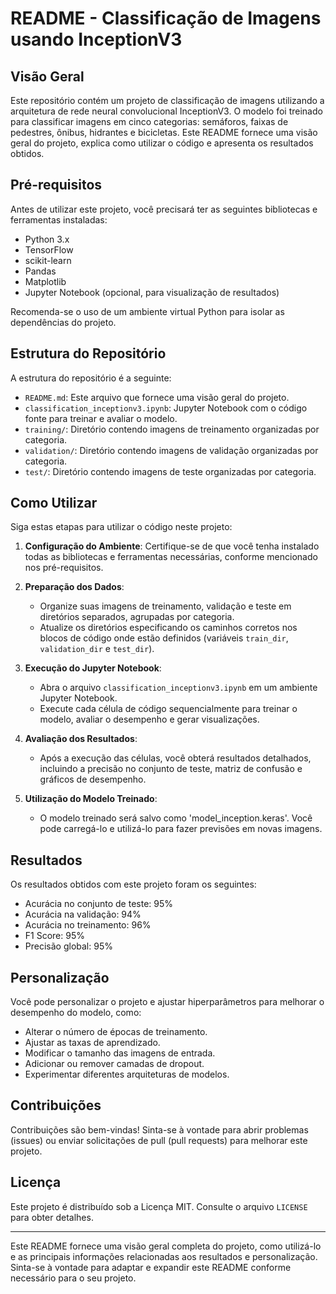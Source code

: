 # README - Classificação de Imagens usando InceptionV3

## Visão Geral

Este repositório contém um projeto de classificação de imagens utilizando a arquitetura de rede neural convolucional InceptionV3. O modelo foi treinado para classificar imagens em cinco categorias: semáforos, faixas de pedestres, ônibus, hidrantes e bicicletas. Este README fornece uma visão geral do projeto, explica como utilizar o código e apresenta os resultados obtidos.

## Pré-requisitos

Antes de utilizar este projeto, você precisará ter as seguintes bibliotecas e ferramentas instaladas:

- Python 3.x
- TensorFlow
- scikit-learn
- Pandas
- Matplotlib
- Jupyter Notebook (opcional, para visualização de resultados)

Recomenda-se o uso de um ambiente virtual Python para isolar as dependências do projeto.

## Estrutura do Repositório

A estrutura do repositório é a seguinte:

- `README.md`: Este arquivo que fornece uma visão geral do projeto.
- `classification_inceptionv3.ipynb`: Jupyter Notebook com o código fonte para treinar e avaliar o modelo.
- `training/`: Diretório contendo imagens de treinamento organizadas por categoria.
- `validation/`: Diretório contendo imagens de validação organizadas por categoria.
- `test/`: Diretório contendo imagens de teste organizadas por categoria.

## Como Utilizar

Siga estas etapas para utilizar o código neste projeto:

1. **Configuração do Ambiente**: Certifique-se de que você tenha instalado todas as bibliotecas e ferramentas necessárias, conforme mencionado nos pré-requisitos.

2. **Preparação dos Dados**:
   - Organize suas imagens de treinamento, validação e teste em diretórios separados, agrupadas por categoria.
   - Atualize os diretórios especificando os caminhos corretos nos blocos de código onde estão definidos (variáveis `train_dir`, `validation_dir` e `test_dir`).

3. **Execução do Jupyter Notebook**:
   - Abra o arquivo `classification_inceptionv3.ipynb` em um ambiente Jupyter Notebook.
   - Execute cada célula de código sequencialmente para treinar o modelo, avaliar o desempenho e gerar visualizações.

4. **Avaliação dos Resultados**:
   - Após a execução das células, você obterá resultados detalhados, incluindo a precisão no conjunto de teste, matriz de confusão e gráficos de desempenho.

5. **Utilização do Modelo Treinado**:
   - O modelo treinado será salvo como 'model_inception.keras'. Você pode carregá-lo e utilizá-lo para fazer previsões em novas imagens.

## Resultados

Os resultados obtidos com este projeto foram os seguintes:

- Acurácia no conjunto de teste: 95%
- Acurácia na validação: 94%
- Acurácia no treinamento: 96%
- F1 Score: 95%
- Precisão global: 95%

## Personalização

Você pode personalizar o projeto e ajustar hiperparâmetros para melhorar o desempenho do modelo, como:

- Alterar o número de épocas de treinamento.
- Ajustar as taxas de aprendizado.
- Modificar o tamanho das imagens de entrada.
- Adicionar ou remover camadas de dropout.
- Experimentar diferentes arquiteturas de modelos.

## Contribuições

Contribuições são bem-vindas! Sinta-se à vontade para abrir problemas (issues) ou enviar solicitações de pull (pull requests) para melhorar este projeto.

## Licença

Este projeto é distribuído sob a Licença MIT. Consulte o arquivo `LICENSE` para obter detalhes.

---

Este README fornece uma visão geral completa do projeto, como utilizá-lo e as principais informações relacionadas aos resultados e personalização. Sinta-se à vontade para adaptar e expandir este README conforme necessário para o seu projeto.
